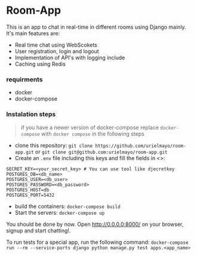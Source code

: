 # Room-App

This is an app to chat in real-time in different rooms using Django mainly. It's main features are:

- Real time chat using WebScokets
- User registration, login and logout
- Implementation of API's with logging include
- Caching using Redis

### requirments
- docker
- docker-compose

### Instalation steps
> if you have a newer version of docker-compose replace `docker-compose` with `docker compose` in the following steps
-  clone this repository: `git clone https://github.com/urielmayo/room-app.git` or  `git clone git@github.com:urielmayo/room-app.git`
-  Create an `.env` file including this keys and fill the fields in <>:
```
SECRET_KEY=<your_secret_key> # You can use tool like djecretkey
POSTGRES_DB=<db_name>
POSTGRES_USER=<db_user>
POSTGRES_PASSWORD=<db_password>
POSTGRES_HOST=db
POSTGRES_PORT=5432
```
- build the containers: `docker-compose build`
- Start the servers: `docker-compose up`

You should be done by now.
Open http://0.0.0.0:8000/ on your browser, signup and start chatting!.


To run tests for a special app, run the following command:
`docker-compose run --rm --service-ports django python manage.py test apps.<app_name>`